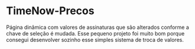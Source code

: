 # TimeNow-Precos
Página dinâmica com valores de assinaturas que são alterados conforme a chave de seleção é mudada. Esse pequeno projeto foi muito bom porque consegui desenvolver sozinho esse simples sistema de troca de valores.
